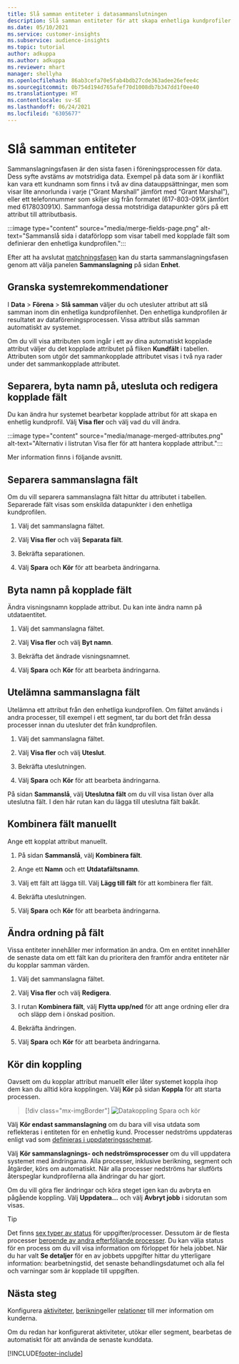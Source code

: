 ```yaml
---
title: Slå samman entiteter i datasammanslutningen
description: Slå samman entiteter för att skapa enhetliga kundprofiler.
ms.date: 05/10/2021
ms.service: customer-insights
ms.subservice: audience-insights
ms.topic: tutorial
author: adkuppa
ms.author: adkuppa
ms.reviewer: mhart
manager: shellyha
ms.openlocfilehash: 86ab3cefa70e5fab4bdb27cde363adee26efee4c
ms.sourcegitcommit: 0b754d194d765afef70d1008db7b347dd1f0ee40
ms.translationtype: HT
ms.contentlocale: sv-SE
ms.lasthandoff: 06/24/2021
ms.locfileid: "6305677"
---
```

# <a name="merge-entities"></a>Slå samman entiteter

Sammanslagningsfasen är den sista fasen i föreningsprocessen för data. Dess syfte avstäms av motstridiga data. Exempel på data som är i konflikt kan vara ett kundnamn som finns i två av dina datauppsättningar, men som visar lite annorlunda i varje (“Grant Marshall” jämfört med “Grant Marshal”), eller ett telefonnummer som skiljer sig från formatet (617-803-091X jämfört med 617803091X). Sammanfoga dessa motstridiga datapunkter görs på ett attribut till attributbasis.

:::image type="content" source="media/merge-fields-page.png" alt-text="Sammanslå sida i dataförlopp som visar tabell med kopplade fält som definierar den enhetliga kundprofilen.":::

Efter att ha avslutat [matchningsfasen](match-entities.md) kan du starta sammanslagningsfasen genom att välja panelen **Sammanslagning** på sidan **Enhet**.

## <a name="review-system-recommendations"></a>Granska systemrekommendationer

I **Data** > **Förena** > **Slå samman** väljer du och utesluter attribut att slå samman inom din enhetliga kundprofilenhet. Den enhetliga kundprofilen är resultatet av dataföreningsprocessen. Vissa attribut slås samman automatiskt av systemet.

Om du vill visa attributen som ingår i ett av dina automatiskt kopplade attribut väljer du det kopplade attributet på fliken **Kundfält** i tabellen. Attributen som utgör det sammankopplade attributet visas i två nya rader under det sammankopplade attributet.

## <a name="separate-rename-exclude-and-edit-merged-fields"></a>Separera, byta namn på, utesluta och redigera kopplade fält

Du kan ändra hur systemet bearbetar kopplade attribut för att skapa en enhetlig kundprofil. Välj **Visa fler** och välj vad du vill ändra.

:::image type="content" source="media/manage-merged-attributes.png" alt-text="Alternativ i listrutan Visa fler för att hantera kopplade attribut.":::

Mer information finns i följande avsnitt.

## <a name="separate-merged-fields"></a>Separera sammanslagna fält

Om du vill separera sammanslagna fält hittar du attributet i tabellen. Separerade fält visas som enskilda datapunkter i den enhetliga kundprofilen. 

1. Välj det sammanslagna fältet.
  
1. Välj **Visa fler** och välj **Separata fält**.
 
1. Bekräfta separationen.

1. Välj **Spara** och **Kör** för att bearbeta ändringarna.

## <a name="rename-merged-fields"></a>Byta namn på kopplade fält

Ändra visningsnamn kopplade attribut. Du kan inte ändra namn på utdataentitet.

1. Välj det sammanslagna fältet.
  
1. Välj **Visa fler** och välj **Byt namn**.

1. Bekräfta det ändrade visningsnamnet. 

1. Välj **Spara** och **Kör** för att bearbeta ändringarna.

## <a name="exclude-merged-fields"></a>Utelämna sammanslagna fält

Utelämna ett attribut från den enhetliga kundprofilen. Om fältet används i andra processer, till exempel i ett segment, tar du bort det från dessa processer innan du utesluter det från kundprofilen. 

1. Välj det sammanslagna fältet.
  
1. Välj **Visa fler** och välj **Uteslut**.

1. Bekräfta uteslutningen.

1. Välj **Spara** och **Kör** för att bearbeta ändringarna. 

På sidan **Sammanslå**, välj **Uteslutna fält** om du vill visa listan över alla uteslutna fält. I den här rutan kan du lägga till uteslutna fält bakåt.

## <a name="manually-combine-fields"></a>Kombinera fält manuellt

Ange ett kopplat attribut manuellt. 

1. På sidan **Sammanslå**, välj **Kombinera fält**.

1. Ange ett **Namn** och ett **Utdatafältsnamn**.

1. Välj ett fält att lägga till. Välj **Lägg till fält** för att kombinera fler fält.

1. Bekräfta uteslutningen.

1. Välj **Spara** och **Kör** för att bearbeta ändringarna. 

## <a name="change-the-order-of-fields"></a>Ändra ordning på fält

Vissa entiteter innehåller mer information än andra. Om en entitet innehåller de senaste data om ett fält kan du prioritera den framför andra entiteter när du kopplar samman värden.

1. Välj det sammanslagna fältet.
  
1. Välj **Visa fler** och välj **Redigera**.

1. I rutan **Kombinera fält**, välj **Flytta upp/ned** för att ange ordning eller dra och släpp dem i önskad position.

1. Bekräfta ändringen.

1. Välj **Spara** och **Kör** för att bearbeta ändringarna.

## <a name="run-your-merge"></a>Kör din koppling

Oavsett om du kopplar attribut manuellt eller låter systemet koppla ihop dem kan du alltid köra kopplingen. Välj **Kör** på sidan **Koppla** för att starta processen.

> [!div class="mx-imgBorder"]
> ![Datakoppling Spara och kör](media/configure-data-merge-save-run.png "Datakoppling Spara och kör")

Välj **Kör endast sammanslagning** om du bara vill visa utdata som reflekteras i entiteten för en enhetlig kund. Processer nedströms uppdateras enligt vad som [definieras i uppdateringsschemat](system.md#schedule-tab).

Välj **Kör sammanslagnings- och nedströmsprocesser** om du vill uppdatera systemet med ändringarna. Alla processer, inklusive berikning, segment och åtgärder, körs om automatiskt. När alla processer nedströms har slutförts återspeglar kundprofilerna alla ändringar du har gjort.

Om du vill göra fler ändringar och köra steget igen kan du avbryta en pågående koppling. Välj **Uppdatera...** och välj **Avbryt jobb** i sidorutan som visas.

> [!TIP]
> Det finns [sex typer av status](system.md#status-types) för uppgifter/processer. Dessutom är de flesta processer [beroende av andra efterföljande processer](system.md#refresh-policies). Du kan välja status för en process om du vill visa information om förloppet för hela jobbet. När du har valt **Se detaljer** för en av jobbets uppgifter hittar du ytterligare information: bearbetningstid, det senaste behandlingsdatumet och alla fel och varningar som är kopplade till uppgiften.

## <a name="next-step"></a>Nästa steg

Konfigurera [aktiviteter](activities.md), [berikning](enrichment-hub.md)eller [relationer](relationships.md) till mer information om kunderna.

Om du redan har konfigurerat aktiviteter, utökar eller segment, bearbetas de automatiskt för att använda de senaste kunddata.

[!INCLUDE[footer-include](../includes/footer-banner.md)]

